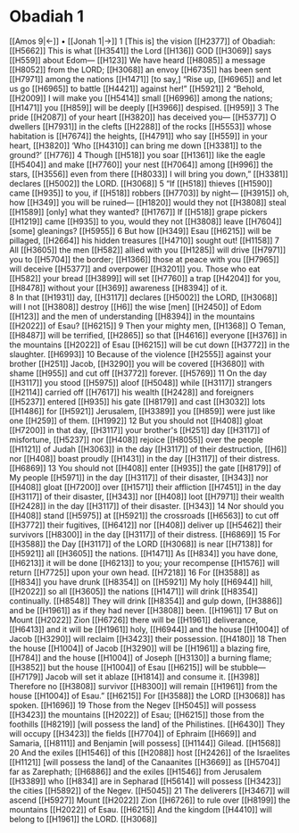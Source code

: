 # Obadiah 1
[[Amos 9|←]] • [[Jonah 1|→]]
1 [This is] the vision [[H2377]] of Obadiah: [[H5662]] This is what [[H3541]] the Lord [[H136]] GOD [[H3069]] says [[H559]] about Edom— [[H123]] We have heard [[H8085]] a message [[H8052]] from the LORD; [[H3068]] an envoy [[H6735]] has been sent [[H7971]] among the nations [[H1471]] [to say,] “Rise up, [[H6965]] and let us go [[H6965]] to battle [[H4421]] against her!” [[H5921]] 
2 “Behold, [[H2009]] I will make you [[H5414]] small [[H6996]] among the nations; [[H1471]] you [[H859]] will be deeply [[H3966]] despised. [[H959]] 
3 The pride [[H2087]] of your heart [[H3820]] has deceived you— [[H5377]] O dwellers [[H7931]] in the clefts [[H2288]] of the rocks [[H5553]] whose habitation is [[H7674]] the heights, [[H4791]] who say [[H559]] in your heart, [[H3820]] ‘Who [[H4310]] can bring me down [[H3381]] to the ground?’ [[H776]] 
4 Though [[H518]] you soar [[H1361]] like the eagle [[H5404]] and make [[H7760]] your nest [[H7064]] among [[H996]] the stars, [[H3556]] even from there [[H8033]] I will bring you down,” [[H3381]] declares [[H5002]] the LORD. [[H3068]] 
5 “If [[H518]] thieves [[H1590]] came [[H935]] to you,  if [[H518]] robbers [[H7703]] by night— [[H3915]] oh, how [[H349]] you will be ruined— [[H1820]] would they not [[H3808]] steal [[H1589]] [only] what they wanted? [[H1767]] If [[H518]] grape pickers [[H1219]] came [[H935]] to you,  would they not [[H3808]] leave [[H7604]] [some] gleanings? [[H5955]] 
6 But how [[H349]] Esau [[H6215]] will be pillaged, [[H2664]] his hidden treasures [[H4710]] sought out! [[H1158]] 
7 All [[H3605]] the men [[H582]] allied with you [[H1285]] will drive [[H7971]] you to [[H5704]] the border; [[H1366]] those at peace with you [[H7965]] will deceive [[H5377]] and overpower [[H3201]] you.  Those who eat [[H582]] your bread [[H3899]] will set [[H7760]] a trap [[H4204]] for you, [[H8478]] without your [[H369]] awareness [[H8394]] of it.  
8 In that [[H1931]] day, [[H3117]] declares [[H5002]] the LORD, [[H3068]] will I not [[H3808]] destroy [[H6]] the wise [men] [[H2450]] of Edom [[H123]] and the men of understanding [[H8394]] in the mountains [[H2022]] of Esau? [[H6215]] 
9 Then your mighty men, [[H1368]] O Teman, [[H8487]] will be terrified, [[H2865]] so that [[H4616]] everyone [[H376]] in the mountains [[H2022]] of Esau [[H6215]] will be cut down [[H3772]] in the slaughter. [[H6993]] 
10 Because of the violence [[H2555]] against your brother [[H251]] Jacob, [[H3290]] you will be covered [[H3680]] with shame [[H955]] and cut off [[H3772]] forever. [[H5769]] 
11 On the day [[H3117]] you stood [[H5975]] aloof [[H5048]] while [[H3117]] strangers [[H2114]] carried off [[H7617]] his wealth [[H2428]] and foreigners [[H5237]] entered [[H935]] his gate [[H8179]] and cast [[H3032]] lots [[H1486]] for [[H5921]] Jerusalem, [[H3389]] you [[H859]] were just like one [[H259]] of them. [[H1992]] 
12 But you should not [[H408]] gloat [[H7200]] in that day, [[H3117]] your brother's [[H251]] day [[H3117]] of misfortune, [[H5237]] nor [[H408]] rejoice [[H8055]] over the people [[H1121]] of Judah [[H3063]] in the day [[H3117]] of their destruction, [[H6]] nor [[H408]] boast proudly [[H1431]] in the day [[H3117]] of their distress. [[H6869]] 
13 You should not [[H408]] enter [[H935]] the gate [[H8179]] of My people [[H5971]] in the day [[H3117]] of their disaster, [[H343]] nor [[H408]] gloat [[H7200]] over [[H1571]] their affliction [[H7451]] in the day [[H3117]] of their disaster, [[H343]] nor [[H408]] loot [[H7971]] their wealth [[H2428]] in the day [[H3117]] of their disaster. [[H343]] 
14 Nor should you [[H408]] stand [[H5975]] at [[H5921]] the crossroads [[H6563]] to cut off [[H3772]] their fugitives, [[H6412]] nor [[H408]] deliver up [[H5462]] their survivors [[H8300]] in the day [[H3117]] of their distress. [[H6869]] 
15 For [[H3588]] the Day [[H3117]] of the LORD [[H3068]] is near [[H7138]] for [[H5921]] all [[H3605]] the nations. [[H1471]] As [[H834]] you have done, [[H6213]] it will be done [[H6213]] to you;  your recompense [[H1576]] will return [[H7725]] upon your own head. [[H7218]] 
16 For [[H3588]] as [[H834]] you have drunk [[H8354]] on [[H5921]] My holy [[H6944]] hill, [[H2022]] so all [[H3605]] the nations [[H1471]] will drink [[H8354]] continually. [[H8548]] They will drink [[H8354]] and gulp down, [[H3886]] and be [[H1961]] as if they had never [[H3808]] been. [[H1961]] 
17 But on Mount [[H2022]] Zion [[H6726]] there will be [[H1961]] deliverance, [[H6413]] and it will be [[H1961]] holy, [[H6944]] and the house [[H1004]] of Jacob [[H3290]] will reclaim [[H3423]] their possession. [[H4180]] 
18 Then the house [[H1004]] of Jacob [[H3290]] will be [[H1961]] a blazing fire, [[H784]] and the house [[H1004]] of Joseph [[H3130]] a burning flame; [[H3852]] but the house [[H1004]] of Esau [[H6215]] will be stubble— [[H7179]] Jacob will set it ablaze [[H1814]] and consume it. [[H398]] Therefore no [[H3808]] survivor [[H8300]] will remain [[H1961]] from the house [[H1004]] of Esau.” [[H6215]] For [[H3588]] the LORD [[H3068]] has spoken. [[H1696]] 
19 Those from the Negev [[H5045]] will possess [[H3423]] the mountains [[H2022]] of Esau; [[H6215]] those from the foothills [[H8219]] [will possess the land] of the Philistines. [[H6430]] They will occupy [[H3423]] the fields [[H7704]] of Ephraim [[H669]] and Samaria, [[H8111]] and Benjamin [will possess] [[H1144]] Gilead. [[H1568]] 
20 And the exiles [[H1546]] of this [[H2088]] host [[H2426]] of the Israelites [[H1121]] [will possess the land] of the Canaanites [[H3669]] as [[H5704]] far as Zarephath; [[H6886]] and the exiles [[H1546]] from Jerusalem [[H3389]] who [[H834]] are in Sepharad [[H5614]] will possess [[H3423]] the cities [[H5892]] of the Negev. [[H5045]] 
21 The deliverers [[H3467]] will ascend [[H5927]] Mount [[H2022]] Zion [[H6726]] to rule over [[H8199]] the mountains [[H2022]] of Esau. [[H6215]] And the kingdom [[H4410]] will belong to [[H1961]] the LORD. [[H3068]] 
